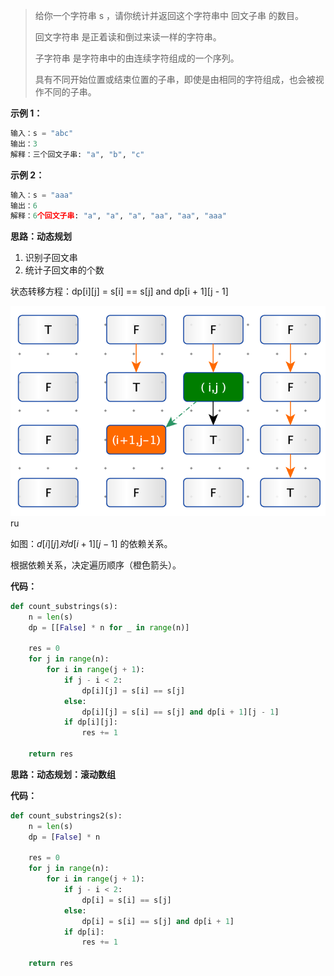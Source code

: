 > 给你一个字符串 s ，请你统计并返回这个字符串中 回文子串 的数目。
>
> 回文字符串 是正着读和倒过来读一样的字符串。
>
> 子字符串 是字符串中的由连续字符组成的一个序列。
>
> 具有不同开始位置或结束位置的子串，即使是由相同的字符组成，也会被视作不同的子串。



**示例 1：**

```python
输入：s = "abc"
输出：3
解释：三个回文子串: "a", "b", "c"
```



**示例 2：**

```python
输入：s = "aaa"
输出：6
解释：6个回文子串: "a", "a", "a", "aa", "aa", "aaa"
```



**思路：动态规划**

1. 识别子回文串
2. 统计子回文串的个数

状态转移方程：dp\[i][j] = s[i] == s[j] and dp\[i + 1][j - 1]

![](images/screenshot-20210927-105715.png)ru

如图：$d[i][j] 对 d[i+1][j-1]$ 的依赖关系。

根据依赖关系，决定遍历顺序（橙色箭头）。

**代码：**

```python
def count_substrings(s):
    n = len(s)
    dp = [[False] * n for _ in range(n)]

    res = 0
    for j in range(n):
        for i in range(j + 1):
            if j - i < 2:
                dp[i][j] = s[i] == s[j]
            else:
                dp[i][j] = s[i] == s[j] and dp[i + 1][j - 1]
            if dp[i][j]:
                res += 1

    return res
```



**思路：动态规划：滚动数组**

**代码：**

```python
def count_substrings2(s):
    n = len(s)
    dp = [False] * n

    res = 0
    for j in range(n):
        for i in range(j + 1):
            if j - i < 2:
                dp[i] = s[i] == s[j]
            else:
                dp[i] = s[i] == s[j] and dp[i + 1]
            if dp[i]:
                res += 1

    return res
```